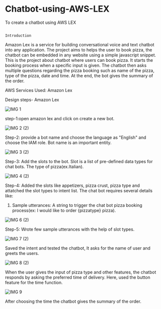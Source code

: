 # Chatbot-using-AWS-LEX
To create a chatbot using AWS LEX



                                                                 Introduction


Amazon Lex is a service for building conversational voice and text chatbot into any application. The project aims to helps the user to book pizza, the chatbot can be embedded in any website using a simple javascript snippet.
This is the project about chatbot where users can book pizza. It starts the booking process when a specific input is given. The chatbot then asks multiple questions regarding the pizza booking such as name of the pizza, type of the pizza, date and time. At the end, the bot gives the summary of the order.



AWS Services Used: Amazon Lex


Design steps- Amazon Lex




![IMG 1](https://user-images.githubusercontent.com/63591914/165587591-92873ff9-e6aa-4ec5-a8ef-a0fd10166d74.png)

step-1:open amazon lex and click on create a new bot.



![IMG 2 (2)](https://user-images.githubusercontent.com/63591914/165588029-6949da34-26d7-4d43-818e-356b62b1f92f.png)

Step-2: provide a bot name and choose the language as "English" and choose the IAM role. Bot name is an important entity.




![IMG 3 (2)](https://user-images.githubusercontent.com/63591914/165588519-9e221626-b10b-45bd-9130-44c17682fef8.png)

Step-3: Add the slots to the bot. Slot is a list of pre-defined data types for chat bots. The type of pizza(ex.Italian).



![IMG 4 (2)](https://user-images.githubusercontent.com/63591914/165588981-732a0aba-9607-47d9-bab3-d169c7889947.png)

Step-4: Added the slots like appetizers, pizza crust, pizza type and attatched the slot types to intent list.
The chat bot requires several details like: 
1. Sample utterances: A string to trigger the chat bot pizza booking process(ex: I would like to order {pizzatype} pizza).




![IMG 6 (2)](https://user-images.githubusercontent.com/63591914/165590785-fab189aa-1c84-445b-b2d4-e2d76cbfae71.png)

Step-5: Wrote few sample utterances with the help of slot types.




![IMG 7 (2)](https://user-images.githubusercontent.com/63591914/165591117-8b31adb4-9258-409d-b043-5a8ea3bbad9c.png)

Saved the intent and tested the chatbot, It asks for the name of user and greets the users.



![IMG 8 (2)](https://user-images.githubusercontent.com/63591914/165591369-3abaa05f-15b8-468c-8531-77c9b26997f0.png)

When the user gives the input of pizza type and other features, the chatbot responds by asking the preferred time of delivery. Here, used the button feature for the time function.



![IMG 9](https://user-images.githubusercontent.com/63591914/165591790-3ca4e3eb-effe-4659-8226-d4dde6ab3575.png)

After choosing the time the chatbot gives the summary of the order. 
